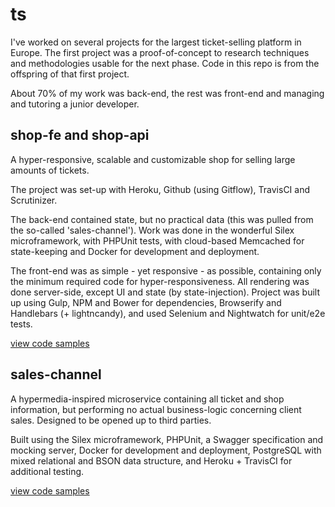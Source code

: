 # ts

I've worked on several projects for the largest ticket-selling platform in Europe. The first project
was a proof-of-concept to research techniques and methodologies usable for the next phase. Code in this repo
is from the offspring of that first project. 

About 70% of my work was back-end, the rest was front-end and
managing and tutoring a junior developer.

## shop-fe and shop-api

A hyper-responsive, scalable and customizable shop for selling large amounts of tickets.

The project was set-up with Heroku, Github (using Gitflow), TravisCI and Scrutinizer.

The back-end contained state, but no practical data (this was pulled from the so-called 'sales-channel').
Work was done in the wonderful Silex microframework, with PHPUnit tests, with cloud-based Memcached for state-keeping
and Docker for development and deployment.

The front-end was as simple - yet responsive - as possible, containing only the minimum required code
for hyper-responsiveness. All rendering was done server-side, except UI and state (by state-injection).
Project was built up using Gulp, NPM and Bower for dependencies, Browserify and Handlebars (+ lightncandy),
and used Selenium and Nightwatch for unit/e2e tests.

[view code samples](api/)

## sales-channel

A hypermedia-inspired microservice containing all ticket and shop information,
but performing no actual business-logic concerning client sales. Designed to be
opened up to third parties. 

Built using the Silex microframework, PHPUnit, a Swagger
specification and mocking server, Docker for development and deployment, PostgreSQL
with mixed relational and BSON data structure, and Heroku + TravisCI for additional testing.

[view code samples](sc/)
